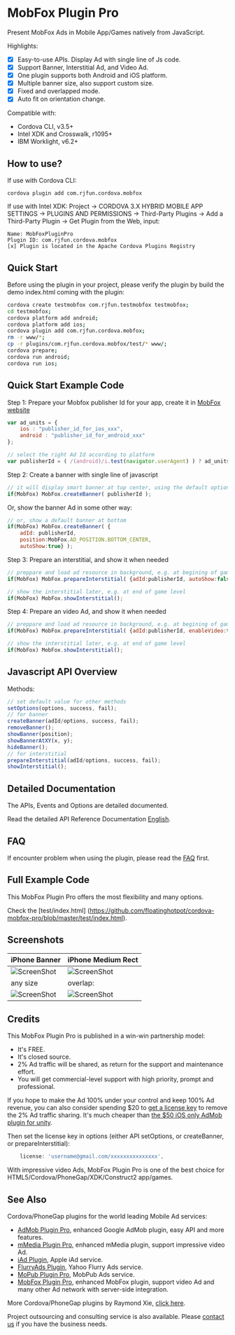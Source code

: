# MobFox Plugin Pro #

Present MobFox Ads in Mobile App/Games natively from JavaScript. 

Highlights:
- [x] Easy-to-use APIs. Display Ad with single line of Js code.
- [x] Support Banner, Interstitial Ad, and Video Ad.
- [x] One plugin supports both Android and iOS platform.
- [x] Multiple banner size, also support custom size.
- [x] Fixed and overlapped mode.
- [x] Auto fit on orientation change.

Compatible with:

* Cordova CLI, v3.5+
* Intel XDK and Crosswalk, r1095+
* IBM Worklight, v6.2+

## How to use? ##

If use with Cordova CLI:
```
cordova plugin add com.rjfun.cordova.mobfox
```

If use with Intel XDK:
Project -> CORDOVA 3.X HYBRID MOBILE APP SETTINGS -> PLUGINS AND PERMISSIONS -> Third-Party Plugins ->
Add a Third-Party Plugin -> Get Plugin from the Web, input:
```
Name: MobFoxPluginPro
Plugin ID: com.rjfun.cordova.mobfox
[x] Plugin is located in the Apache Cordova Plugins Registry
```
## Quick Start ##

Before using the plugin in your project, please verify the plugin by build the demo index.html coming with the plugin:

```bash
cordova create testmobfox com.rjfun.testmobfox testmobfox;
cd testmobfox;
cordova platform add android;
cordova platform add ios;
cordova plugin add com.rjfun.cordova.mobfox;
rm -r www/*;
cp -r plugins/com.rjfun.cordova.mobfox/test/* www/;
cordova prepare;
cordova run android;
cordova run ios;
```

## Quick Start Example Code ##

Step 1: Prepare your Mobfox publisher Id for your app, create it in [MobFox website](http://www.mobfox.com/)

```javascript
var ad_units = {
	ios : "publisher_id_for_ios_xxx",
	android : "publisher_id_for_android_xxx"
};

// select the right Ad Id according to platform
var publisherId = ( /(android)/i.test(navigator.userAgent) ) ? ad_units.android : ad_units.ios;
```

Step 2: Create a banner with single line of javascript

```javascript
// it will display smart banner at top center, using the default options
if(MobFox) MobFox.createBanner( publisherId );
```

Or, show the banner Ad in some other way:

```javascript
// or, show a default banner at bottom
if(MobFox) MobFox.createBanner( {
	adId: publisherId, 
	position:MobFox.AD_POSITION.BOTTOM_CENTER, 
	autoShow:true} );
```

Step 3: Prepare an interstitial, and show it when needed

```javascript
// preppare and load ad resource in background, e.g. at begining of game level
if(MobFox) MobFox.prepareInterstitial( {adId:publisherId, autoShow:false} );

// show the interstitial later, e.g. at end of game level
if(MobFox) MobFox.showInterstitial();
```

Step 4: Prepare an video Ad, and show it when needed

```javascript
// preppare and load ad resource in background, e.g. at begining of game level
if(MobFox) MobFox.prepareInterstitial( {adId:publisherId, enableVideo:true, autoShow:false} );

// show the interstitial later, e.g. at end of game level
if(MobFox) MobFox.showInterstitial();
```

## Javascript API Overview ##

Methods:
```javascript
// set default value for other methods
setOptions(options, success, fail);
// for banner
createBanner(adId/options, success, fail);
removeBanner();
showBanner(position);
showBannerAtXY(x, y);
hideBanner();
// for interstitial
prepareInterstitial(adId/options, success, fail);
showInterstitial();
```

## Detailed Documentation ##

The APIs, Events and Options are detailed documented.

Read the detailed API Reference Documentation [English](https://github.com/floatinghotpot/cordova-mobfox-pro/wiki).

## FAQ ##

If encounter problem when using the plugin, please read the [FAQ](https://github.com/floatinghotpot/cordova-mobfox-pro/wiki/FAQ) first.

## Full Example Code ##

This MobFox Plugin Pro offers the most flexibility and many options.

Check the [test/index.html] (https://github.com/floatinghotpot/cordova-mobfox-pro/blob/master/test/index.html).

## Screenshots ##

iPhone Banner | iPhone Medium Rect
-------|---------------
![ScreenShot](docs/iphone_banner.jpg) | ![ScreenShot](docs/iphone_interstitial.jpg)
 any size | overlap:
![ScreenShot](docs/any_size.jpg) | ![ScreenShot](docs/overlap.jpg)

## Credits ##

This MobFox Plugin Pro is published in a win-win partnership model:
- It's FREE. 
- It's closed source.
- 2% Ad traffic will be shared, as return for the support and maintenance effort.
- You will get commercial-level support with high priority, prompt and professional.

If you hope to make the Ad 100% under your control and keep 100% Ad revenue, you can also consider spending $20 to [get a license key](https://www.paypal.com/cgi-bin/webscr?cmd=_s-xclick&hosted_button_id=HJCR6JFWTNNFW) to remove the 2% Ad traffic sharing.
It's much cheaper than [the $50 iOS only AdMob plugin for unity](https://prime31.com/plugins). 

Then set the license key in options (either API setOptions, or createBanner, or prepareInterstitial):
```javascript
    license: 'username@gmail.com/xxxxxxxxxxxxxxx',
```

With impressive video Ads, MobFox Plugin Pro is one of the best choice for HTML5/Cordova/PhoneGap/XDK/Construct2 app/games.

## See Also ##

Cordova/PhoneGap plugins for the world leading Mobile Ad services:

* [AdMob Plugin Pro](https://github.com/floatinghotpot/cordova-admob-pro), enhanced Google AdMob plugin, easy API and more features.
* [mMedia Plugin Pro](https://github.com/floatinghotpot/cordova-plugin-mmedia), enhanced mMedia plugin, support impressive video Ad.
* [iAd Plugin](https://github.com/floatinghotpot/cordova-plugin-iad), Apple iAd service. 
* [FlurryAds Plugin](https://github.com/floatinghotpot/cordova-plugin-flurry), Yahoo Flurry Ads service.
* [MoPub Plugin Pro](https://github.com/floatinghotpot/cordova-plugin-mopub), MobPub Ads service.
* [MobFox Plugin Pro](https://github.com/floatinghotpot/cordova-mobfox-pro), enhanced MobFox plugin, support video Ad and many other Ad network with server-side integration.

More Cordova/PhoneGap plugins by Raymond Xie, [click here](http://floatinghotpot.github.io/).

Project outsourcing and consulting service is also available. Please [contact us](http://floatinghotpot.github.io) if you have the business needs.

